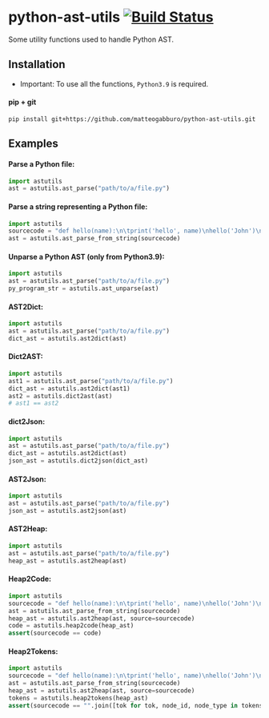 # python-ast-utils [![Build Status](https://travis-ci.com/matteogabburo/python-ast-utils.svg?branch=main)](https://travis-ci.com/matteogabburo/python-ast-utils)

Some utility functions used to handle Python AST.

## Installation

- Important: To use all the functions, ```Python3.9``` is required.

#### pip + git
```
pip install git+https://github.com/matteogabburo/python-ast-utils.git
```

## Examples

#### Parse a Python file:
```.py
import astutils
ast = astutils.ast_parse("path/to/a/file.py")
```

#### Parse a string representing a Python file:
```.py
import astutils
sourcecode = "def hello(name):\n\tprint('hello', name)\nhello('John')\n"
ast = astutils.ast_parse_from_string(sourcecode)
```

#### Unparse a Python AST (only from Python3.9):
```.py
import astutils
ast = astutils.ast_parse("path/to/a/file.py")
py_program_str = astutils.ast_unparse(ast)
```

#### AST2Dict:
```.py
import astutils
ast = astutils.ast_parse("path/to/a/file.py")
dict_ast = astutils.ast2dict(ast)
```

#### Dict2AST:
```.py
import astutils
ast1 = astutils.ast_parse("path/to/a/file.py")
dict_ast = astutils.ast2dict(ast1)
ast2 = astutils.dict2ast(ast)
# ast1 == ast2
```

#### dict2Json:
```.py
import astutils
ast = astutils.ast_parse("path/to/a/file.py")
dict_ast = astutils.ast2dict(ast)
json_ast = astutils.dict2json(dict_ast)
```

#### AST2Json:
```.py
import astutils
ast = astutils.ast_parse("path/to/a/file.py")
json_ast = astutils.ast2json(ast)
```

#### AST2Heap:
```.py
import astutils
ast = astutils.ast_parse("path/to/a/file.py")
heap_ast = astutils.ast2heap(ast)
```

#### Heap2Code:
```.py
import astutils
sourcecode = "def hello(name):\n\tprint('hello', name)\nhello('John')\n"
ast = astutils.ast_parse_from_string(sourcecode)
heap_ast = astutils.ast2heap(ast, source=sourcecode)
code = astutils.heap2code(heap_ast)
assert(sourcecode == code)
```

#### Heap2Tokens:
```.py
import astutils
sourcecode = "def hello(name):\n\tprint('hello', name)\nhello('John')\n"
ast = astutils.ast_parse_from_string(sourcecode)
heap_ast = astutils.ast2heap(ast, source=sourcecode)
tokens = astutils.heap2tokens(heap_ast)
assert(sourcecode == "".join([tok for tok, node_id, node_type in tokens]))
```